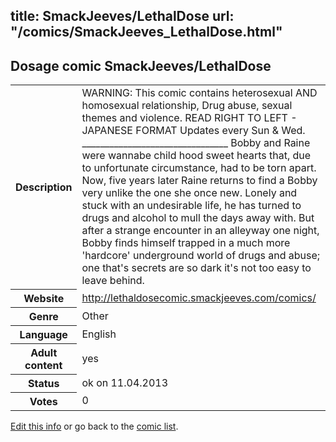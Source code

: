 title: SmackJeeves/LethalDose
url: "/comics/SmackJeeves_LethalDose.html"
---
Dosage comic SmackJeeves/LethalDose
-----------------------------------------

<table class="comicinfo">
<tr>
<th>Description</th><td>WARNING: This comic contains heterosexual AND homosexual relationship, Drug abuse, sexual themes and violence. READ RIGHT TO LEFT - JAPANESE FORMAT Updates every Sun &amp; Wed. ________________________________ Bobby and Raine were wannabe child hood sweet hearts that, due to unfortunate circumstance, had to be torn apart. Now, five years later Raine returns to find a Bobby very unlike the one she once new. Lonely and stuck with an undesirable life, he has turned to drugs and alcohol to mull the days away with. But after a strange encounter in an alleyway one night, Bobby finds himself trapped in a much more 'hardcore' underground world of drugs and abuse; one that's secrets are so dark it's not too easy to leave behind.</td>
</tr>
<tr>
<th>Website</th><td><a href="http://lethaldosecomic.smackjeeves.com/comics/">http://lethaldosecomic.smackjeeves.com/comics/</a></td>
</tr>
<tr>
<th>Genre</th><td>Other</td>
</tr>
<tr>
<th>Language</th><td>English</td>
</tr>
<tr>
<th>Adult content</th><td>yes</td>
</tr>
<tr>
<th>Status</th><td>ok on 11.04.2013</td>
</tr>
<tr>
<th>Votes</th><td>0</div></td>
</tr>
</table>

[Edit this info](/comics/SmackJeeves_LethalDose_edit.html) or go back to the [comic list](../comic-index.html).
